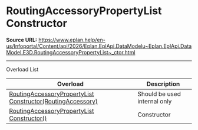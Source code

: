 # RoutingAccessoryPropertyList Constructor

**Source URL:** https://www.eplan.help/en-us/Infoportal/Content/api/2026/Eplan.EplApi.DataModelu~Eplan.EplApi.DataModel.E3D.RoutingAccessoryPropertyList~_ctor.html

---

Overload List

| Overload | Description |
| --- | --- |
| [RoutingAccessoryPropertyList Constructor(RoutingAccessory)](Eplan.EplApi.DataModelu~Eplan.EplApi.DataModel.E3D.RoutingAccessoryPropertyList~_ctor(RoutingAccessory).html) | Should be used internal only |
| [RoutingAccessoryPropertyList Constructor()](Eplan.EplApi.DataModelu~Eplan.EplApi.DataModel.E3D.RoutingAccessoryPropertyList~_ctor().html) | Constructor |
